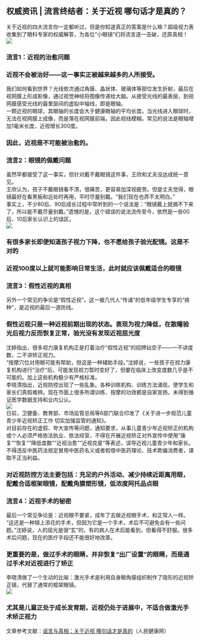 ## 权威资讯 | 流言终结者：关于近视 哪句话才是真的？  
关于近视的四大流言你一定都听过，但是你知道真正的答案是什么嘛？超级视力表收集到了眼科专家的权威解答，为各位“小眼镜”们将流言逐一击破，还原真相！  
![](http://cdncms.v-keep.cn/wp-content/uploads/2019/09/timgnf.jpg)  
### 流言1：近视的治愈问题  
### 近视不会被治好——这一事实正被越来越多的人所接受。  
我们如何看到世界？光线依次通过角膜、晶状体、玻璃体等部位发生折射，最后在视网膜上形成影像，通过视觉神经将图像传递给大脑。从接受光线的最表层，到视网膜感受光线的最里层间的虚拟中轴线，即是眼轴。  
一颗近视的眼球，其眼轴的长度会大于健康眼轴的平均长度。当光线进入眼球时，无法在视网膜上成像，而是落在视网膜前端，因此视线模糊。常见的说法是眼轴增加1毫米长度，近视增长300度。  
### 因此，近视是不可能被治愈的。  
### 流言2：眼镜的佩戴问题  
虽然早都接受了这一事实，但针对戴不戴眼镜这件事，王欣和丈夫没达成统一意见。  
王欣认为，孩子不戴眼镜看不清，很痛苦，更容易加深视疲劳。但是丈夫觉得，眼镜最好在看黑板和远处时再用，平时尽量别戴。“我们现在也弄不太明白。”  
事实上，不少80后、90后成长过程中常听到的一个说法是：“眼镜戴上就摘不下来了，所以能不戴尽量别戴。”遗憾的是，这个错误的说法流传至今，依然是一些00后、10后家长认识上的误区。  
![](http://cdncms.v-keep.cn/wp-content/uploads/2019/09/u3264812962494950614fm26gp0.jpg)  
### 有很多家长即便知道孩子视力下降，也不愿给孩子验光配镜。这是不对的  
### 近视100度以上就可能影响日常生活，此时就应该佩戴适合的眼镜  
### 流言3：假性近视的真相  
另外一个常见的争论是“假性近视”。这一被几代人“传诵”的低年级学生专享的“病种”，是近视的最后一道防线。  
### 假性近视只是一种近视前期出现的状态。表现为视力降低，在散瞳验光后视力反而恢复正常，验光没有发现近视屈光度  
沈婷指出，很多视力康复机构正是打着治疗“假性近视”的招牌钻空子——一不讲度数，二不讲矫正视力。  
“按摩穴位对用眼可能有帮助，但这是一种辅助手段。”沈婷说，一些孩子在视力康复机构进行“治疗”后，可能发现视力暂时变好了，但要在临床上改变度数几乎是不可能的。加上这些机构极少有严格标准。  
李晓清指出，近视防控出现了一些乱象。各种训练机构、训练方法涌现，使学生和家长们真假难辨。现在市面上很多所谓训练、按摩的功效都是自家宣扬，未得到循证医学数据支持和业内公认。  
![](http://cdncms.v-keep.cn/wp-content/uploads/2019/09/timgdwf.jpg)  
日前，卫健委、教育部、市场监管总局等6部门联合印发了《关于进一步规范儿童青少年近视矫正工作 切实加强监管的通知》。  
对目前存在的虚假、夸大宣传等问题，通知要求，从事儿童青少年近视矫正的机构或个人必须严格依法执业、依法经营，不得在开展近视矫正对外宣传中使用“康复”“恢复”“降低度数”“近视治愈”“近视克星”等表述，误导近视儿童青少年和家长。不得违反中医药法规定冒用中医药名义或者假借中医药理论、技术欺骗消费者，谋取不正当利益。  
### 对近视防控方法主要包括：充足的户外活动、减少持续近距离用眼，配戴合适框架眼镜，配戴角膜塑形镜，低浓度阿托品点眼  
### 流言4：近视手术的秘密  
最后一个常见争论是：近视眼不要紧，成年了去做近视眼手术，和正常人一样。  
“这还是一种锦上添花的手术，但因为它是一个手术，术后不可避免会有一些问题。”沈婷说，人的屈光是很“玄”的，有的病人在术后能看到，但看得不舒服。很多术后问题，现在的医疗手段还不能很好地改善。  
### 更重要的是，做过手术的眼睛，并非恢复“出厂设置”的眼睛，而是通过手术对近视进行了矫正  
李晓清做了一个生动的比喻：激光手术是利用自身眼角膜组织制作了隐形的近视矫正镜，代替了通常的框架眼镜。  
![](http://cdncms.v-keep.cn/wp-content/uploads/2019/09/timg-88.jpg)  
### 尤其是儿童正处于成长发育期，近视仍处于进展中，不适合做激光手术矫正视力  
文章参考文献：<a href="http://health.people.com.cn/n1/2019/0416/c14739-31031963.html">谣言与真相：关于近视 哪句话才是真的</a>（人民健康网）  
